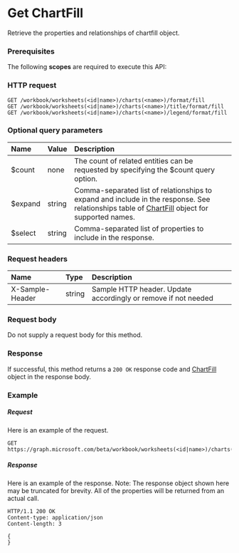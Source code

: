 # Get ChartFill

Retrieve the properties and relationships of chartfill object.
### Prerequisites
The following **scopes** are required to execute this API: 
### HTTP request
<!-- { "blockType": "ignored" } -->
```http
GET /workbook/worksheets(<id|name>)/charts(<name>)/format/fill
GET /workbook/worksheets(<id|name>)/charts(<name>)/title/format/fill
GET /workbook/worksheets(<id|name>)/charts(<name>)/legend/format/fill
```
### Optional query parameters
|Name|Value|Description|
|:---------------|:--------|:-------|
|$count|none|The count of related entities can be requested by specifying the $count query option.|
|$expand|string|Comma-separated list of relationships to expand and include in the response. See relationships table of [ChartFill](../resources/chartfill.md) object for supported names. |
|$select|string|Comma-separated list of properties to include in the response.|

### Request headers
| Name       | Type | Description|
|:-----------|:------|:----------|
| X-Sample-Header  | string  | Sample HTTP header. Update accordingly or remove if not needed|

### Request body
Do not supply a request body for this method.
### Response
If successful, this method returns a `200 OK` response code and [ChartFill](../resources/chartfill.md) object in the response body.
### Example
##### Request
Here is an example of the request.
<!-- {
  "blockType": "request",
  "name": "get_chartfill"
}-->
```http
GET https://graph.microsoft.com/beta/workbook/worksheets(<id|name>)/charts(<name>)/format/fill
```
##### Response
Here is an example of the response. Note: The response object shown here may be truncated for brevity. All of the properties will be returned from an actual call.
<!-- {
  "blockType": "response",
  "truncated": true,
  "@odata.type": "microsoft.graph.chartfill"
} -->
```http
HTTP/1.1 200 OK
Content-type: application/json
Content-length: 3

{
}
```

<!-- uuid: 8fcb5dbc-d5aa-4681-8e31-b001d5168d79
2015-10-25 14:57:30 UTC -->
<!-- {
  "type": "#page.annotation",
  "description": "Get ChartFill",
  "keywords": "",
  "section": "documentation",
  "tocPath": ""
}-->